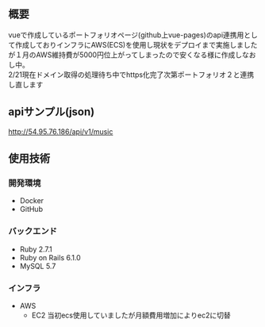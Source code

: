 ## 概要
vueで作成しているポートフォリオページ(github上vue-pages)のapi連携用として作成しておりインフラにAWS(ECS)を使用し現状をデプロイまで実施しましたが１月のAWS維持費が5000円位上がってしまったので安くなる様に作成しなおし中。<br>
2/21現在ドメイン取得の処理待ち中でhttps化完了次第ポートフォリオ２と連携し直します

## apiサンプル(json)
http://54.95.76.186/api/v1/music<br>

## 使用技術

### 開発環境

- Docker
- GitHub
### バックエンド

- Ruby 2.7.1
- Ruby on Rails 6.1.0
- MySQL 5.7

### インフラ

- AWS
  - EC2
当初ecs使用していましたが月額費用増加によりec2に切替